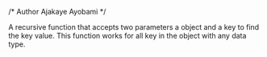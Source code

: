 
/* Author Ajakaye Ayobami */

A recursive function that accepts two parameters
a object and a key to find the key value. This function
works for all key in the object with any data type.